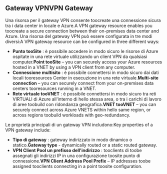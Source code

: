 ## <a name="vpn-gateway"></a><span data-ttu-id="633ac-101">Gateway VPN</span><span class="sxs-lookup"><span data-stu-id="633ac-101">VPN Gateway</span></span>
<span data-ttu-id="633ac-102">Una risorsa per il gateway VPN consente toocreate una connessione sicura tra i data center in locale e Azure.</span><span class="sxs-lookup"><span data-stu-id="633ac-102">A VPN gateway resource enables you toocreate a secure connection between their on-premises data center and Azure.</span></span> <span data-ttu-id="633ac-103">Una risorsa del gateway VPN può essere configurata in tre modi diversi:</span><span class="sxs-lookup"><span data-stu-id="633ac-103">A VPN gateway resource can be configured in three different ways:</span></span>

* <span data-ttu-id="633ac-104">**Punto tooSite** : è possibile accedere in modo sicuro le risorse di Azure ospitate in una rete virtuale utilizzando un client VPN da qualsiasi computer.</span><span class="sxs-lookup"><span data-stu-id="633ac-104">**Point tooSite** – you can securely access your Azure resources hosted in a VNET by using a VPN client from any computer.</span></span> 
* <span data-ttu-id="633ac-105">**Connessione multisito** : è possibile connettersi in modo sicuro dai dati locali tooresources Center in esecuzione in una rete virtuale.</span><span class="sxs-lookup"><span data-stu-id="633ac-105">**Multi-site connection** – you can securely connect from your on-premises data centers tooresources running in a VNET.</span></span> 
* <span data-ttu-id="633ac-106">**Rete virtuale tooVNET** : è possibile connettersi in modo sicuro tra reti VIRTUALI di Azure all'interno di hello stessa area, o tra i carichi di lavoro di aree toobuild con ridondanza geografica.</span><span class="sxs-lookup"><span data-stu-id="633ac-106">**VNET tooVNET** – you can securely connect across Azure VNETS within hello same region, or across regions toobuild workloads with geo-redundancy.</span></span>

<span data-ttu-id="633ac-107">Le proprietà principali di un gateway VPN includono:</span><span class="sxs-lookup"><span data-stu-id="633ac-107">Key properties of a VPN gateway include:</span></span>

* <span data-ttu-id="633ac-108">**Tipo di gateway** : gateway indirizzato in modo dinamico o statico.</span><span class="sxs-lookup"><span data-stu-id="633ac-108">**Gateway type** - dynamically routed or a static routed gateway.</span></span> 
* <span data-ttu-id="633ac-109">**VPN Client Pool un prefisso dell'indirizzo** : tooclients di toobe assegnati gli indirizzi IP in una configurazione toosite punto di connessione.</span><span class="sxs-lookup"><span data-stu-id="633ac-109">**VPN Client Address Pool Prefix** – IP addresses toobe assigned tooclients connecting in a point toosite configuration.</span></span>

